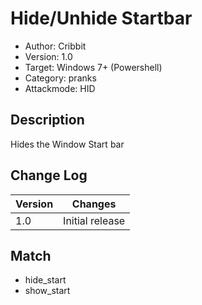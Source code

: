 # Hide/Unhide Startbar
* Author: Cribbit 
* Version: 1.0
* Target: Windows 7+ (Powershell)
* Category: pranks
* Attackmode: HID

## Description
Hides the Window Start bar

## Change Log
| Version | Changes                       |
| ------- | ------------------------------|
| 1.0     | Initial release               |

## Match
* hide_start
* show_start
